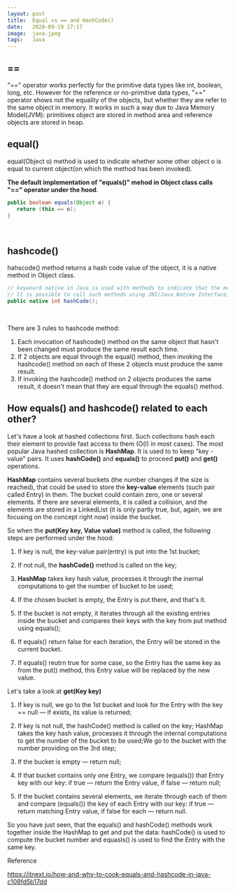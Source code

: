 ```yaml
---
layout: post
title:  Equal vs == and HashCode()
date:   2020-09-19 17:17
image:  java.jpeg
tags:   Java
---
```


## == 

"==" operator works perfectly for the primitive data types like int, boolean, long, etc. However for the reference or no-primitive data types, "==" operator shows not the equality of the objects, but whether they are refer to the same object in memory. It works in such a way due to Java Memory Model(JVM): primitives object are stored in method area and reference objects are stored in heap.

## equal()

equal(Object o) method is used to indicate whether some other object o is equal to current object(on which the method has been invoked).

**The default implementation of "equals()" mehod in Object class calls "==" operator under the hood**.

```java
public boolean equals(Object o) {
   return (this == o);
}
```

<br/>

## hashcode()

hahscode() method returns a hash code value of the object, it is a native method in Object class.

```java
// keywoard native in Java is used with methods to indicate that the method is implemented in other language. 
// It is possible to call such methods using JNI(Java Native Interface).
public native int hashCode();
```

<br/>

There are 3 rules to hashcode method:

1. Each invocation of hashcode() method on the same object that hasn't been changed must produce the same result each time.
2. If 2 objects are equal through the equal() method, then invoking the hashcode() method on each of these 2 objects must produce the same result.
3. If invoking the hashcode() method on 2 objects produces the same result, it doesn't mean that they are equal through the equals() method.

## How equals() and hashcode() related to each other?

Let's have a look at hashed collections first. Such collections hash each their element to provide fast access to them (O(l) in most cases). The most popular Java hashed collection is **HashMap**. It is used to to keep "key - value" pairs. It uses **hashCode()** and **equals()** to proceed **put()** and **get()** operations. 

**HashMap** contains several buckets (the number changes if the size is reached), that could be used to store the **key-value** elements (such pair called Entry) in them. The bucket could contain zero, one or several elements. If there are several elements, it is called a collision, and the elements are stored in a LinkedList (it is only partly true, but, again, we are focusing on the concept right now) inside the bucket.

So when the **put(Key key, Value value)** method is called, the following steps are performed under the hood:

1. If key is null, the key-value pair(entry) is put into the 1st bucket; 
   
2. If not null, the **hashCode()** method is called on the key;
   
3. **HashMap** takes key hash value, processes it through the inernal computations to get the number of bucket to be used;
   
4. If the chosen bucket is empty, the Entry is put there, and that's it.
   
5. If the bucket is not empty, it iterates through all the existing entries inside the bucket and compares their keys with the key from put method using equals();

6. If equals() return false for each iteration, the Entry will be stored in the current bucket. 

7. If equals() reutrn true for some case, so the Entry has the same key as from the put() method, this Entry value will be replaced by the new value.

Let's take a look at **get(Key key)**

1. If key is null, we go to the 1st bucket and look for the Entry with the key == null — if exists, its value is returned;

2. If key is not null, the hashCode() method is called on the key;
HashMap takes the key hash value, processes it through the internal computations to get the number of the bucket to be used;We go to the bucket with the number providing on the 3rd step;

3. If the bucket is empty — return null;

4. If that bucket contains only one Entry, we compare (equals()) that Entry key with our key: if true — return the Entry value, if false — return null;

5. If the bucket contains several elements, we iterate through each of them and compare (equals()) the key of each Entry with our key: if true — return matching Entry value, if false for each — return null.

So you have just seen, that the equals() and hashCode() methods work together inside the HashMap to get and put the data: hashCode() is used to compute the bucket number and equasls() is used to find the Entry with the same key.


Reference

<https://itnext.io/how-and-why-to-cook-equals-and-hashcode-in-java-c108fd5b17dd>